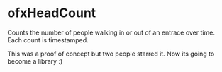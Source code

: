 # ofxHeadCount
Counts the number of people walking in or out of an entrace over time. Each count is timestamped. 

This was a proof of concept but two people starred it. Now its going to become a library :)
